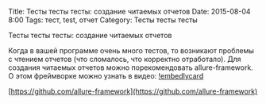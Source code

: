 Title: Тесты тесты тесты: создание читаемых отчетов
Date: 2015-08-04 8:00
Tags: тест, test, отчет
Category: Тесты тесты тесты


Тесты тесты тесты: создание читаемых отчетов

Когда в вашей программе очень много тестов, то возникают проблемы с чтением отчетов (что сломалось, что корректно отработало). Для создания читаемых отчетов можно порекомендовать allure-framework. О этом фреймворке можно узнать в видео:
[!embedlycard](http://www.youtube.com/watch?v=d5SreR6dGnE)

[https://github.com/allure-framework](https://github.com/allure-framework)